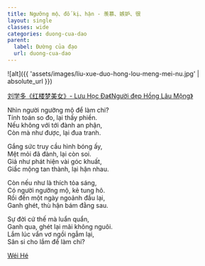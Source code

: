 ```yaml
---
title: Ngưỡng mộ、đố kị、hận - 羡慕、嫉妒、很
layout: single
classes: wide
categories: duong-cua-dao
parent:
  label: Đường của đạo
  url: duong-cua-dao
---
```


![alt]({{ 'assets/images/liu-xue-duo-hong-lou-meng-mei-nu.jpg' | absolute_url }})
> <cite>
  <a href="https://www.inkdancechinesepaintings.com/chinese-artists/liu-xue-duo_1.html" target="_blank">
  刘学多《红楼梦美女》- Lưu Học Đa《Người đẹp Hồng Lâu Mộng》 
  </a>
</cite>

Nhìn người ngưỡng mộ để làm chi?\
Tính toán so đo, lại thấy phiền.\
Nếu không với tới đành an phận,\
Còn mà như được, lại đua tranh.

Gắng sức truy cầu hình bóng ấy,\
Mệt mỏi đã đành, lại còn soi.\
Giả như phát hiện vài góc khuất,\
Giấc mộng tan thành, lại hận nhau.
 
Còn nếu như là thích tỏa sáng,\
Có người ngưỡng mộ, kẻ tung hô.\
Rồi đến một ngày ngoảnh đầu lại,\
Ganh ghét, thù hận bám đằng sau.

Sự đời cứ thế mà luẩn quẩn,\
Ganh qua, ghét lại mãi không nguôi.\
Lắm lúc vẩn vơ ngồi ngẫm lại,\
Sân si cho lắm để làm chi?

> <cite>
<a target="_blank" href="https://wei-he.xyz">Wéi Hé</a>
</cite>